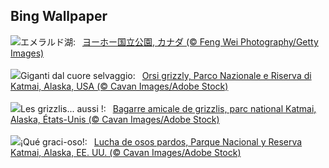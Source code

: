 ## Bing Wallpaper
![](https://www.bing.com/th?id=OHR.YohoNP_JA-JP5965096200_UHD.jpg&w=1000)エメラルド湖:&nbsp;&ensp;[ヨーホー国立公園, カナダ (© Feng Wei Photography/Getty Images)](https://www.bing.com/th?id=OHR.YohoNP_JA-JP5965096200_UHD.jpg)
<br><br/>
![](https://www.bing.com/th?id=OHR.WrestlingBears_IT-IT9855887848_UHD.jpg&w=1000)Giganti dal cuore selvaggio:&nbsp;&ensp;[Orsi grizzly, Parco Nazionale e Riserva di Katmai, Alaska, USA (© Cavan Images/Adobe Stock)](https://www.bing.com/th?id=OHR.WrestlingBears_IT-IT9855887848_UHD.jpg)
<br><br/>
![](https://www.bing.com/th?id=OHR.WrestlingBears_FR-FR0316323134_UHD.jpg&w=1000)Les grizzlis... aussi !:&nbsp;&ensp;[Bagarre amicale de grizzlis, parc national Katmai, Alaska, États-Unis (© Cavan Images/Adobe Stock)](https://www.bing.com/th?id=OHR.WrestlingBears_FR-FR0316323134_UHD.jpg)
<br><br/>
![](https://www.bing.com/th?id=OHR.WrestlingBears_ES-ES0873710105_UHD.jpg&w=1000)¡Qué graci-oso!:&nbsp;&ensp;[Lucha de osos pardos, Parque Nacional y Reserva Katmai, Alaska, EE. UU. (© Cavan Images/Adobe Stock)](https://www.bing.com/th?id=OHR.WrestlingBears_ES-ES0873710105_UHD.jpg)
<br><br/>
